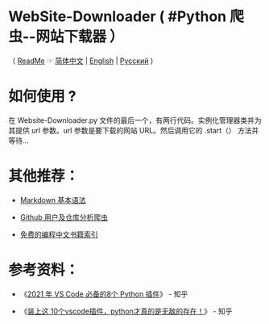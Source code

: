 # WebSite-Downloader ( #Python 爬虫--网站下载器 ）

（ [ReadMe](https://blog.csdn.net/LiebeULQQ/article/details/82749556) ☞ [简体中文](./README.md) | [English](./README-en.md) | [Русский](./README-ru.md) )
 
# 如何使用 ?

在 Website-Downloader.py 文件的最后一个，有两行代码。实例化管理器类并为其提供 url 参数。url 参数是要下载的网站 URL。然后调用它的 .start（） 方法并等待...‎

# 其他推荐：

- [Markdown 基本语法](https://github.com/taoste/Markdown)

- [Github 用户及仓库分析爬虫](https://github.com/taoste/Github/)

- [免费的编程中文书籍索引](https://github.com/taoste/free-programming-books-zh_CN)


# 参考资料：

- 《[2021 年 VS Code 必备的8个 Python 插件](https://zhuanlan.zhihu.com/p/395594939)》 - 知乎

- 《[装上这 10个vscode插件，python才真的是无敌的存在！](https://zhuanlan.zhihu.com/p/361654489)》 - 知乎




